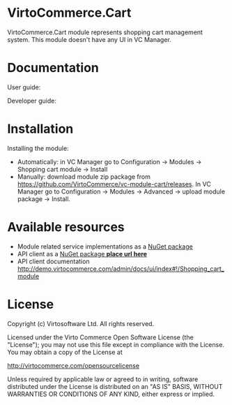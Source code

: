 # VirtoCommerce.Cart
VirtoCommerce.Cart module represents shopping cart management system. This module doesn't have any UI in VC Manager. 

# Documentation
User guide:

Developer guide:

# Installation
Installing the module:
* Automatically: in VC Manager go to Configuration -> Modules -> Shopping cart module -> Install
* Manually: download module zip package from https://github.com/VirtoCommerce/vc-module-cart/releases. In VC Manager go to Configuration -> Modules -> Advanced -> upload module package -> Install.

# Available resources
* Module related service implementations as a <a href="https://www.nuget.org/packages/VirtoCommerce.CartModule.Data" target="_blank">NuGet package</a>
* API client as a <a href="" target="_blank">NuGet package **place url here**</a>
* API client documentation http://demo.virtocommerce.com/admin/docs/ui/index#!/Shopping_cart_module

# License
Copyright (c) Virtosoftware Ltd.  All rights reserved.

Licensed under the Virto Commerce Open Software License (the "License"); you
may not use this file except in compliance with the License. You may
obtain a copy of the License at

http://virtocommerce.com/opensourcelicense

Unless required by applicable law or agreed to in writing, software
distributed under the License is distributed on an "AS IS" BASIS,
WITHOUT WARRANTIES OR CONDITIONS OF ANY KIND, either express or
implied.
